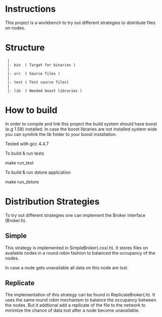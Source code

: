 Instructions
============
This project is a workbench to try out different strategies to distribute files on nodes.

Structure
=========
```
 |
 |- bin  ( Target for binaries )
 |
 |- src  ( Source files )
 |
 |- test ( Test source files)
 |
 |- lib  ( Needed boost libraries )
```
How to build
============
In order to compile and link this project the build system should have boost (e.g 1.58) installed.
In case the boost libraries are not installed system wide you can symlink the lib folder to your boost installation.  

Tested with gcc 4.4.7

To build & run tests

make run_test

To build & run dstore application

make run_dstore

Distribution Strategies
=======================
To try out different strategies one can implement the Broker interface (Broker.h).

Simple
------
This strategy is implemented in SimpleBroker(.cxx/.h). It stores files on available nodes in a round robin fashion to balanced the occupancy of the nodes.

In case a node gets unavailable all data on this node are lost. 

Replicate
---------
The implementation of this strategy can be found in ReplicateBroker(.h). It uses the same round robin mechanism to balance the occupancy between the nodes. But it addtional add a replicate of the file to the network to minimize the chance of data lost after a node become unavailable.
